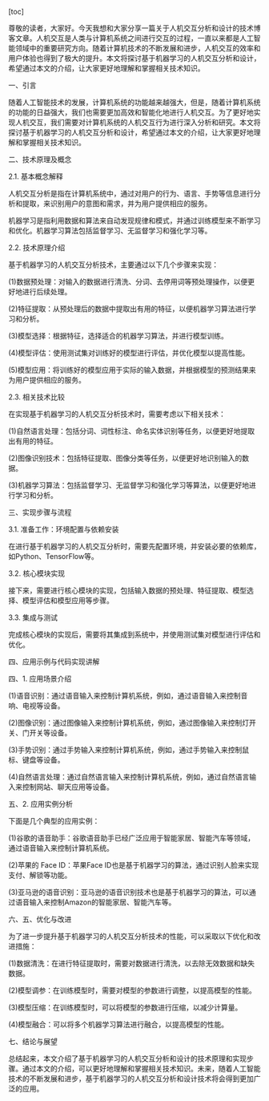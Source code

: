 
[toc]                    
                
                
尊敬的读者，大家好。今天我想和大家分享一篇关于人机交互分析和设计的技术博客文章。人机交互是人类与计算机系统之间进行交互的过程，一直以来都是人工智能领域中的重要研究方向。随着计算机技术的不断发展和进步，人机交互的效率和用户体验也得到了极大的提升。本文将探讨基于机器学习的人机交互分析和设计，希望通过本文的介绍，让大家更好地理解和掌握相关技术知识。

一、引言

随着人工智能技术的发展，计算机系统的功能越来越强大，但是，随着计算机系统的功能的日益强大，我们也需要更加高效和智能化地进行人机交互。为了更好地实现人机交互，我们需要对计算机系统的人机交互行为进行深入分析和研究。本文将探讨基于机器学习的人机交互分析和设计，希望通过本文的介绍，让大家更好地理解和掌握相关技术知识。

二、技术原理及概念

2.1. 基本概念解释

人机交互分析是指在计算机系统中，通过对用户的行为、语言、手势等信息进行分析和提取，来识别用户的意图和需求，并为用户提供相应的服务。

机器学习是指利用数据和算法来自动发现规律和模式，并通过训练模型来不断学习和优化。机器学习算法包括监督学习、无监督学习和强化学习等。

2.2. 技术原理介绍

基于机器学习的人机交互分析技术，主要通过以下几个步骤来实现：

(1)数据预处理：对输入的数据进行清洗、分词、去停用词等预处理操作，以便更好地进行后续处理。

(2)特征提取：从预处理后的数据中提取出有用的特征，以便机器学习算法进行学习和分析。

(3)模型选择：根据特征，选择适合的机器学习算法，并进行模型训练。

(4)模型评估：使用测试集对训练好的模型进行评估，并优化模型以提高性能。

(5)模型应用：将训练好的模型应用于实际的输入数据，并根据模型的预测结果来为用户提供相应的服务。

2.3. 相关技术比较

在实现基于机器学习的人机交互分析技术时，需要考虑以下相关技术：

(1)自然语言处理：包括分词、词性标注、命名实体识别等任务，以便更好地提取出有用的特征。

(2)图像识别技术：包括特征提取、图像分类等任务，以便更好地识别输入的数据。

(3)机器学习算法：包括监督学习、无监督学习和强化学习等算法，以便更好地进行学习和分析。

三、实现步骤与流程

3.1. 准备工作：环境配置与依赖安装

在进行基于机器学习的人机交互分析时，需要先配置环境，并安装必要的依赖库，如Python、TensorFlow等。

3.2. 核心模块实现

接下来，需要进行核心模块的实现，包括输入数据的预处理、特征提取、模型选择、模型评估和模型应用等步骤。

3.3. 集成与测试

完成核心模块的实现后，需要将其集成到系统中，并使用测试集对模型进行评估和优化。

四、应用示例与代码实现讲解

四、1. 应用场景介绍

(1)语音识别：通过语音输入来控制计算机系统，例如，通过语音输入来控制音响、电视等设备。

(2)图像识别：通过图像输入来控制计算机系统，例如，通过图像输入来控制灯开关、门开关等设备。

(3)手势识别：通过手势输入来控制计算机系统，例如，通过手势输入来控制鼠标、键盘等设备。

(4)自然语言处理：通过自然语言输入来控制计算机系统，例如，通过自然语言输入来控制网站、聊天应用等设备。

五、2. 应用实例分析

下面是几个典型的应用实例：

(1)谷歌的语音助手：谷歌语音助手已经广泛应用于智能家居、智能汽车等领域，通过语音输入来控制计算机系统。

(2)苹果的 Face ID：苹果Face ID也是基于机器学习的算法，通过识别人脸来实现支付、解锁等功能。

(3)亚马逊的语音识别：亚马逊的语音识别技术也是基于机器学习的算法，可以通过语音输入来控制Amazon的智能家居、智能汽车等。

六、五、优化与改进

为了进一步提升基于机器学习的人机交互分析技术的性能，可以采取以下优化和改进措施：

(1)数据清洗：在进行特征提取时，需要对数据进行清洗，以去除无效数据和缺失数据。

(2)模型调参：在训练模型时，需要对模型的参数进行调整，以提高模型的性能。

(3)模型压缩：在训练模型时，可以将模型的参数进行压缩，以减少计算量。

(4)模型融合：可以将多个机器学习算法进行融合，以提高模型的性能。

七、结论与展望

总结起来，本文介绍了基于机器学习的人机交互分析和设计的技术原理和实现步骤。通过本文的介绍，可以更好地理解和掌握相关技术知识。未来，随着人工智能技术的不断发展和进步，基于机器学习的人机交互分析和设计技术将会得到更加广泛的应用。

